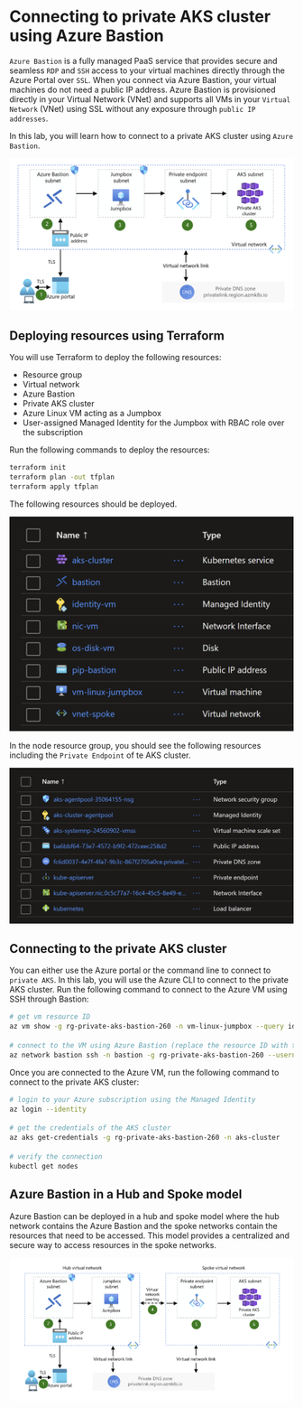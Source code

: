 # Connecting to private AKS cluster using Azure Bastion

`Azure Bastion` is a fully managed PaaS service that provides secure and seamless `RDP` and `SSH` access to your virtual machines directly through the Azure Portal over `SSL`. When you connect via Azure Bastion, your virtual machines do not need a public IP address. Azure Bastion is provisioned directly in your Virtual Network (VNet) and supports all VMs in your `Virtual Network` (VNet) using SSL without any exposure through `public IP addresses`.

In this lab, you will learn how to connect to a private AKS cluster using `Azure Bastion`.

![](images/architecture.png)

## Deploying resources using Terraform

You will use Terraform to deploy the following resources:

- Resource group
- Virtual network
- Azure Bastion
- Private AKS cluster
- Azure Linux VM acting as a Jumpbox
- User-assigned Managed Identity for the Jumpbox with RBAC role over the subscription

Run the following commands to deploy the resources:

```bash
terraform init
terraform plan -out tfplan
terraform apply tfplan
```

The following resources should be deployed.

![](images/resources.png)

In the node resource group, you should see the following resources including the `Private Endpoint` of te AKS cluster.

![](images/resources-node-rg.png)

## Connecting to the private AKS cluster

You can either use the Azure portal or the command line to connect to `private AKS`. In this lab, you will use the Azure CLI to connect to the private AKS cluster.
Run the following command to connect to the Azure VM using SSH through Bastion:

```bash
# get vm resource ID
az vm show -g rg-private-aks-bastion-260 -n vm-linux-jumpbox --query id -o tsv

# connect to the VM using Azure Bastion (replace the resource ID with the one you got from the previous command)
az network bastion ssh -n bastion -g rg-private-aks-bastion-260 --username azureuser --auth-type password --target-resource-id "/subscriptions/xxxxxxxxxxxxxxxxxxxxxxxxxxx/resourceGroups/rg-private-aks-bastion-260/providers/Microsoft.Compute/virtualMachines/vm-linux-jumpbox"
```

Once you are connected to the Azure VM, run the following command to connect to the private AKS cluster:

```bash
# login to your Azure subscription using the Managed Identity
az login --identity

# get the credentials of the AKS cluster
az aks get-credentials -g rg-private-aks-bastion-260 -n aks-cluster

# verify the connection
kubectl get nodes
```

## Azure Bastion in a Hub and Spoke model

Azure Bastion can be deployed in a hub and spoke model where the hub network contains the Azure Bastion and the spoke networks contain the resources that need to be accessed. This model provides a centralized and secure way to access resources in the spoke networks.

![](images/architecture-hub-spoke.png)